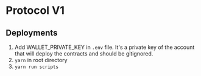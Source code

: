 # Protocol V1

## Deployments

1. Add WALLET_PRIVATE_KEY in `.env` file. It's a private key of the account that will deploy the contracts and should be gitignored.
2. `yarn` in root directory
3. `yarn run scripts`